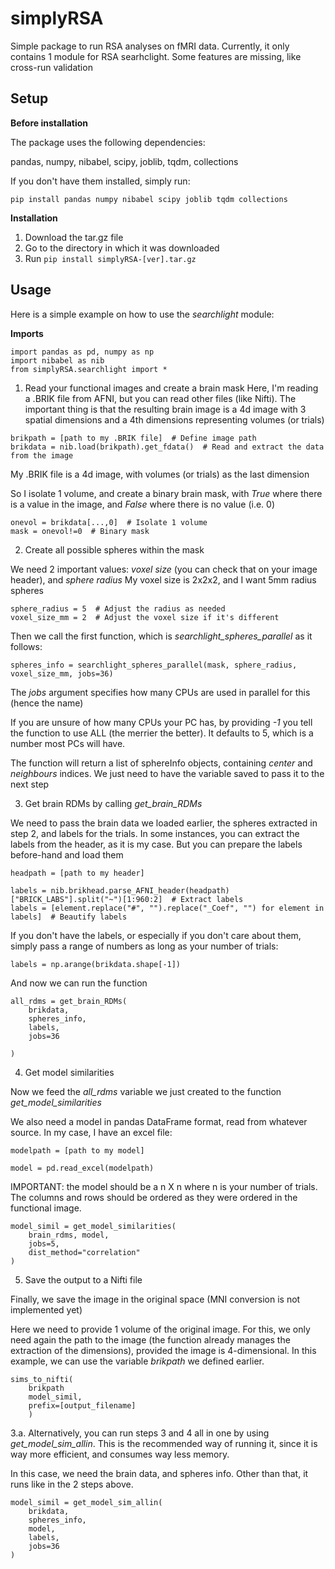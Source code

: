 # simplyRSA
Simple package to run RSA analyses on fMRI data.
Currently, it only contains 1 module for RSA searhclight.
Some features are missing, like cross-run validation

## Setup

__Before installation__

The package uses the following dependencies:

pandas, numpy, nibabel, scipy, joblib, tqdm, collections

If you don't have them installed, simply run:

```pip install pandas numpy nibabel scipy joblib tqdm collections```

__Installation__

1. Download the tar.gz file
2. Go to the directory in which it was downloaded
3. Run ```pip install simplyRSA-[ver].tar.gz```

## Usage

Here is a simple example on how to use the _searchlight_ module:

__Imports__
```
import pandas as pd, numpy as np
import nibabel as nib
from simplyRSA.searchlight import *
```

1. Read your functional images and create a brain mask
Here, I'm reading a .BRIK file from AFNI, but you can read other files (like Nifti).
The important thing is that the resulting brain image is a 4d image with 3 spatial dimensions
and a 4th dimensions representing volumes (or trials)

```
brikpath = [path to my .BRIK file]  # Define image path
brikdata = nib.load(brikpath).get_fdata()  # Read and extract the data from the image
```
My .BRIK file is a 4d image, with volumes (or trials) as the last dimension

So I isolate 1 volume, and create a binary brain mask, with _True_ where there is a value in the image,
and _False_ where there is no value (i.e. 0) 

```
onevol = brikdata[...,0]  # Isolate 1 volume
mask = onevol!=0  # Binary mask
```
2. Create all possible spheres within the mask

We need 2 important values: _voxel size_ (you can check that on your image header), and _sphere radius_
My voxel size is 2x2x2, and I want 5mm radius spheres 

```
sphere_radius = 5  # Adjust the radius as needed
voxel_size_mm = 2  # Adjust the voxel size if it's different
```
Then we call the first function, which is _searchlight_spheres_parallel_ as it follows: 

```
spheres_info = searchlight_spheres_parallel(mask, sphere_radius, voxel_size_mm, jobs=36)
```

The _jobs_ argument specifies how many CPUs are used in parallel for this (hence the name)

If you are unsure of how many CPUs your PC has, by providing _-1_ you tell the function to use ALL (the merrier the better). 
It defaults to 5, which is a number most PCs will have. 

The function will return a list of sphereInfo objects, containing _center_ and _neighbours_ indices. We just need to have the 
variable saved to pass it to the next step

3. Get brain RDMs by calling _get_brain_RDMs_

We need to pass the brain data we loaded earlier, the spheres extracted in step 2, and labels for the trials. 
In some instances, you can extract the labels from the header, as it is my case. 
But you can prepare the labels before-hand and load them

```
headpath = [path to my header]

labels = nib.brikhead.parse_AFNI_header(headpath)["BRICK_LABS"].split("~")[1:960:2]  # Extract labels
labels = [element.replace("#", "").replace("_Coef", "") for element in labels]  # Beautify labels
```
If you don't have the labels, or especially if you don't care about them, simply pass a range of numbers
as long as your number of trials:

```
labels = np.arange(brikdata.shape[-1])
```

And now we can run the function
```
all_rdms = get_brain_RDMs(
    brikdata,
    spheres_info,
    labels,
    jobs=36

)
```

4. Get model similarities

Now we feed the _all_rdms_ variable we just created to the function _get_model_similarities_ 

We also need a model in pandas DataFrame format, read from whatever source. In my case, I have an excel file:

```
modelpath = [path to my model]

model = pd.read_excel(modelpath)
```
IMPORTANT: the model should be a n X n where n is your number of trials. The columns and rows should be ordered
as they were ordered in the functional image. 

```
model_simil = get_model_similarities(
    brain_rdms, model,
    jobs=5,
    dist_method="correlation"
)
```

5. Save the output to a Nifti file

Finally, we save the image in the original space (MNI conversion is not implemented yet)

Here we need to provide 1 volume of the original image. For this, we only need again the path to the image
(the function already manages the extraction of the dimensions), provided the image is 4-dimensional.
In this example, we can use the variable _brikpath_ we defined earlier. 

```
sims_to_nifti(
    brikpath
    model_simil,
    prefix=[output_filename]
    )
```

3.a. Alternatively, you can run steps 3 and 4 all in one by using _get_model_sim_allin_. This is the recommended way of
running it, since it is way more efficient, and consumes way less memory. 

In this case, we need the brain data, and spheres info. Other than that, it runs like in the 2 steps above. 

```
model_simil = get_model_sim_allin(
    brikdata,
    spheres_info,
    model,
    labels,
    jobs=36
)
```
